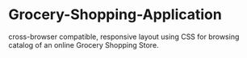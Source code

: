# Grocery-Shopping-Application
cross-browser compatible, responsive layout using CSS for browsing catalog of an online Grocery Shopping Store.
